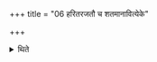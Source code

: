 +++
title = "06 हरितरजतौ च शतमानावित्येके"

+++

<details><summary>थिते</summary>

6. According to some two plates of one hundred measurements, one golden and another silver (are to be given as sacrificial gifts).  
</details>
